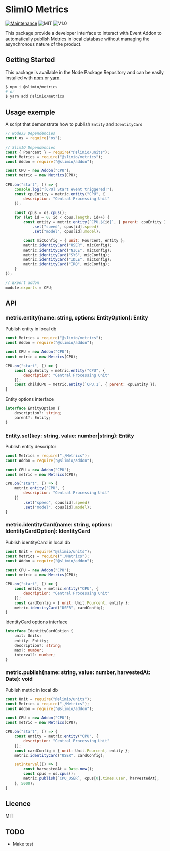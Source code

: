 # SlimIO Metrics
[![Maintenance](https://img.shields.io/badge/Maintained%3F-yes-green.svg)](https://github.com/SlimIO/is/commit-activity)
![MIT](https://img.shields.io/github/license/mashape/apistatus.svg)
![V1.0](https://img.shields.io/badge/version-1.5.0-blue.svg)

This package provide a developer interface to interact with Event Addon to automatically publish Metrics in local database without managing the asynchronous nature of the product.

## Getting Started

This package is available in the Node Package Repository and can be easily installed with [npm](https://docs.npmjs.com/getting-started/what-is-npm) or [yarn](https://yarnpkg.com).

```bash
$ npm i @slimio/metrics
# or
$ yarn add @slimio/metrics
```

## Usage exemple
A script that demonstrate how to publish `Entity` and `IdentityCard`

```js
// NodeJS Dependencies
const os = require("os");

// SlimIO Dependencies
const { Pourcent } = require("@slimio/units");
const Metrics = require("@slimio/metrics");
const Addon = require("@slimio/addon");

const CPU = new Addon("CPU");
const metric = new Metrics(CPU);

CPU.on("start", () => {
    console.log("[CPU] Start event triggered!");
    const cpuEntity = metric.entity("CPU", {
        description: "Central Processing Unit"
    });

    const cpus = os.cpus();
    for (let id = 0; id < cpus.length; id++) {
        const entity = metric.entity(`CPU.${id}`, { parent: cpuEntity })
            .set("speed", cpus[id].speed)
            .set("model", cpus[id].model);

        const micConfig = { unit: Pourcent, entity };
        metric.identityCard("USER", micConfig);
        metric.identityCard("NICE", micConfig);
        metric.identityCard("SYS", micConfig);
        metric.identityCard("IDLE", micConfig);
        metric.identityCard("IRQ", micConfig);
    }
});

// Export addon
module.exports = CPU;
```
## API

### metric.entity(name: string, options: EntityOption): Entity
Publish entity in local db

```js
const Metrics = require("@slimio/metrics");
const Addon = require("@slimio/addon");

const CPU = new Addon("CPU");
const metric = new Metrics(CPU);

CPU.on("start", () => {
    const cpuEntity = metric.entity("CPU", {
        description: "Central Processing Unit"
    });
    const childCPU = metric.entity(`CPU.1`, { parent: cpuEntity });
}
```

Entity options interface
```typescript
interface EntityOption {
    description?: string;
    parent?: Entity;
}
```

### Entity.set(key: string, value: number|string): Entity
Publish entity descriptor
```js
const Metrics = require("./Metrics");
const Addon = require("@slimio/addon");

const CPU = new Addon("CPU");
const metric = new Metrics(CPU);

CPU.on("start", () => {
    metric.entity("CPU", {
        description: "Central Processing Unit"
    })
        .set("speed", cpus[id].speed)
        .set("model", cpus[id].model);
}
```

### metric.identityCard(name: string, options: IdentityCardOption): IdentityCard
Publish identityCard in local db
```js
const Unit = require("@slimio/units");
const Metrics = require("./Metrics");
const Addon = require("@slimio/addon");

const CPU = new Addon("CPU");
const metric = new Metrics(CPU);

CPU.on("start", () => {
    const entity = metric.entity("CPU", {
        description: "Central Processing Unit"
    });
    const cardConfig = { unit: Unit.Pourcent, entity };
    metric.identityCard("USER", cardConfig);
}
```

IdentityCard options interface
```typescript
interface IdentityCardOption {
    unit: Units;
    entity: Entity;
    description?: string;
    max?: number;
    interval?: number;
}
```

### metric.publish(name: string, value: number, harvestedAt: Date): void
Publish metric in local db
```js
const Unit = require("@slimio/units");
const Metrics = require("./Metrics");
const Addon = require("@slimio/addon");

const CPU = new Addon("CPU");
const metric = new Metrics(CPU);

CPU.on("start", () => {
    const entity = metric.entity("CPU", {
        description: "Central Processing Unit"
    });
    const cardConfig = { unit: Unit.Pourcent, entity };
    metric.identityCard("USER", cardConfig);

    setInterval(() => {
        const harvestedAt = Date.now();
        const cpus = os.cpus();
        metric.publish(`CPU_USER`, cpus[0].times.user, harvestedAt);
    }, 5000);
}
```

## Licence

MIT

## TODO
- Make test
